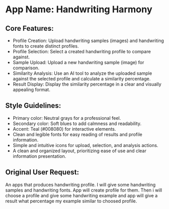 # **App Name**: Handwriting Harmony

## Core Features:

- Profile Creation: Upload handwriting samples (images) and handwriting fonts to create distinct profiles.
- Profile Selection: Select a created handwriting profile to compare against.
- Sample Upload: Upload a new handwriting sample (image) for comparison.
- Similarity Analysis: Use an AI tool to analyze the uploaded sample against the selected profile and calculate a similarity percentage.
- Result Display: Display the similarity percentage in a clear and visually appealing format.

## Style Guidelines:

- Primary color: Neutral grays for a professional feel.
- Secondary color: Soft blues to add calmness and readability.
- Accent: Teal (#008080) for interactive elements.
- Clean and legible fonts for easy reading of results and profile information.
- Simple and intuitive icons for upload, selection, and analysis actions.
- A clean and organized layout, prioritizing ease of use and clear information presentation.

## Original User Request:
An apps that produces handwriting profile. I will give some handwriting samples and handwriting fonts. App will create profile for them. Then i will choose a profile and give some handwriting example and app will give a result what percentage my example similar to choosed profile.
  